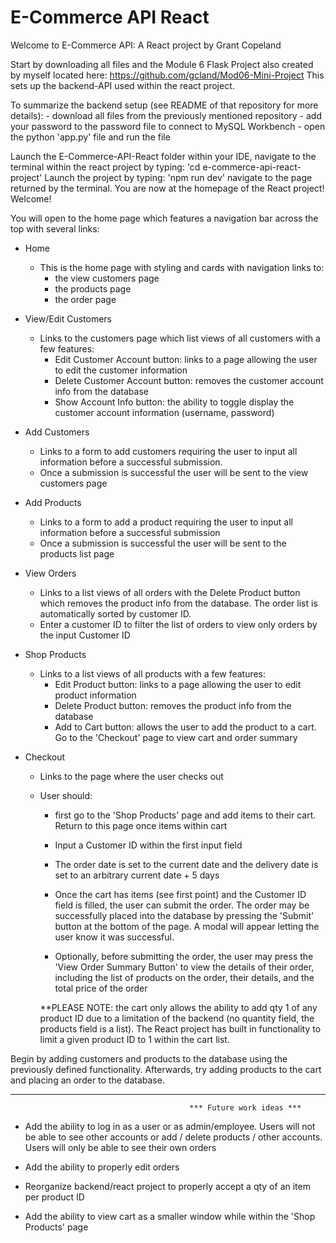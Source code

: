 # E-Commerce API React

Welcome to E-Commerce API: A React project by Grant Copeland

Start by downloading all files and the Module 6 Flask Project also created by myself located here: https://github.com/gcland/Mod06-Mini-Project
This sets up the backend-API used within the react project.

To summarize the backend setup (see README of that repository for more details): 
    - download all files from the previously mentioned repository
    - add your password to the password file to connect to MySQL Workbench
    - open the python 'app.py' file and run the file

Launch the E-Commerce-API-React folder within your IDE, navigate to the terminal within the react project by typing:
'cd e-commerce-api-react-project'
Launch the project by typing:
'npm run dev' navigate to the page returned by the terminal. You are now at the homepage of the React project! Welcome!

You will open to the home page which features a navigation bar across the top with several links:
- Home
    - This is the home page with styling and cards with navigation links to:
        - the view customers page
        - the products page
        - the order page

- View/Edit Customers
    - Links to the customers page which list views of all customers with a few features:
        - Edit Customer Account button: links to a page allowing the user to edit the customer information
        - Delete Customer Account button: removes the customer account info from the database
        - Show Account Info button: the ability to toggle display the customer account information (username, password)

- Add Customers 
    - Links to a form to add customers requiring the user to input all information before a successful submission. 
    - Once a submission is successful the user will be sent to the view customers page

- Add Products 
    - Links to a form to add a product requiring the user to input all information before a successful submission
    - Once a submission is successful the user will be sent to the products list page

- View Orders
    - Links to a list views of all orders with the Delete Product button which removes the product info from the database.
      The order list is automatically sorted by customer ID.
    - Enter a customer ID to filter the list of orders to view only orders by the input Customer ID

- Shop Products
    - Links to a list views of all products with a few features:
        - Edit Product button: links to a page allowing the user to edit product information
        - Delete Product button: removes the product info from the database
        - Add to Cart button: allows the user to add the product to a cart. Go to the 'Checkout' page to view cart and order summary

- Checkout 
    - Links to the page where the user checks out
    - User should:
        - first go to the 'Shop Products' page and add items to their cart. Return to this page once items within cart
        - Input a Customer ID within the first input field
        - The order date is set to the current date and the delivery date is set to an arbitrary current date + 5 days
        - Once the cart has items (see first point) and the Customer ID field is filled, the user can submit the order.
          The order may be successfully placed into the database by pressing the 'Submit' button at the bottom of the page.
          A modal will appear letting the user know it was successful.
        
        - Optionally, before submitting the order, the user may press the 'View Order Summary Button' to view the details
          of their order, including the list of products on the order, their details, and the total price of the order

        **PLEASE NOTE: the cart only allows the ability to add qty 1 of any product ID due to a limitation of the backend (no quantity field, the products field is a list). The React project has built in functionality to limit a given product ID to 1 within the cart list.

Begin by adding customers and products to the database using the previously defined functionality. Afterwards, try adding products to the cart and placing an order to the database. 


---------------------------------------------------------------------------------------------------------------------------
                                            *** Future work ideas ***

- Add the ability to log in as a user or as admin/employee. Users will not be able to see other accounts or add / delete products / other accounts. Users will only be able to see their own orders

- Add the ability to properly edit orders

- Reorganize backend/react project to properly accept a qty of an item per product ID

- Add the ability to view cart as a smaller window while within the 'Shop Products' page
